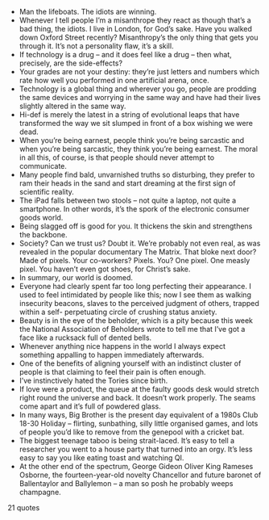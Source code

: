  - Man the lifeboats. The idiots are winning.
 - Whenever I tell people I’m a misanthrope they react as though that’s a bad thing, the idiots. I live in London, for God’s sake. Have you walked down Oxford Street recently? Misanthropy’s the only thing that gets you through it. It’s not a personality flaw, it’s a skill.
 - If technology is a drug – and it does feel like a drug – then what, precisely, are the side-effects?
 - Your grades are not your destiny: they’re just letters and numbers which rate how well you performed in one artificial arena, once.
 - Technology is a global thing and wherever you go, people are prodding the same devices and worrying in the same way and have had their lives slightly altered in the same way.
 - Hi-def is merely the latest in a string of evolutional leaps that have transformed the way we sit slumped in front of a box wishing we were dead.
 - When you’re being earnest, people think you’re being sarcastic and when you’re being sarcastic, they think you’re being earnest. The moral in all this, of course, is that people should never attempt to communicate.
 - Many people find bald, unvarnished truths so disturbing, they prefer to ram their heads in the sand and start dreaming at the first sign of scientific reality.
 - The iPad falls between two stools – not quite a laptop, not quite a smartphone. In other words, it’s the spork of the electronic consumer goods world.
 - Being slagged off is good for you. It thickens the skin and strengthens the backbone.
 - Society? Can we trust us? Doubt it. We’re probably not even real, as was revealed in the popular documentary The Matrix. That bloke next door? Made of pixels. Your co-workers? Pixels. You? One pixel. One measly pixel. You haven’t even got shoes, for Christ’s sake.
 - In summary, our world is doomed.
 - Everyone had clearly spent far too long perfecting their appearance. I used to feel intimidated by people like this; now I see them as walking insecurity beacons, slaves to the perceived judgment of others, trapped within a self- perpetuating circle of crushing status anxiety.
 - Beauty is in the eye of the beholder, which is a pity because this week the National Association of Beholders wrote to tell me that I’ve got a face like a rucksack full of dented bells.
 - Whenever anything nice happens in the world I always expect something appalling to happen immediately afterwards.
 - One of the benefits of aligning yourself with an indistinct cluster of people is that claiming to feel their pain is often enough.
 - I’ve instinctively hated the Tories since birth.
 - If love were a product, the queue at the faulty goods desk would stretch right round the universe and back. It doesn’t work properly. The seams come apart and it’s full of powdered glass.
 - In many ways, Big Brother is the present day equivalent of a 1980s Club 18-30 Holiday – flirting, sunbathing, silly little organised games, and lots of people you’d like to remove from the genepool with a cricket bat.
 - The biggest teenage taboo is being strait-laced. It’s easy to tell a researcher you went to a house party that turned into an orgy. It’s less easy to say you like eating toast and watching QI.
 - At the other end of the spectrum, George Gideon Oliver King Rameses Osborne, the fourteen-year-old novelty Chancellor and future baronet of Ballentaylor and Ballylemon – a man so posh he probably weeps champagne.

21 quotes